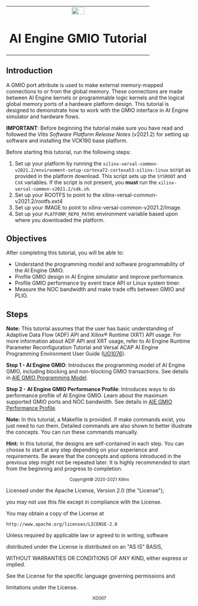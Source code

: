 <table>
 <tr>
   <td align="center"><img src="https://www.xilinx.com/content/dam/xilinx/imgs/press/media-kits/corporate/xilinx-logo.png" width="30%"/><h1>AI Engine GMIO Tutorial</h1>
   </td>
 </tr>
 <tr>
 </td>
 </tr>
</table>

## Introduction
A GMIO port attribute is used to make external memory-mapped connections to or from the global memory. These connections are made between AI Engine kernels or programmable logic kernels and the logical global memory ports of a hardware platform design. This tutorial is designed to demonstrate how to work with the GMIO interface in AI Engine simulator and hardware flows.

**IMPORTANT**: Before beginning the tutorial make sure you have read and followed the *Vitis Software Platform Release Notes* (v2021.2) for setting up software and installing the VCK190 base platform.

Before starting this tutorial, run the following steps:

1. Set up your platform by running the `xilinx-versal-common-v2021.2/environment-setup-cortexa72-cortexa53-xilinx-linux` script as provided in the platform download. This script sets up the `SYSROOT` and `CXX` variables. If the script is not present, you **must** run the `xilinx-versal-common-v2021.2/sdk.sh`.
2. Set up your ROOTFS to point to the xilinx-versal-common-v2021.2/rootfs.ext4
3.	Set up your IMAGE to point to xilinx-versal-common-v2021.2/Image.
4. Set up your `PLATFORM_REPO_PATHS` environment variable based upon where you downloaded the platform.

## Objectives
After completing this tutorial, you will be able to:
* Understand the programming model and software programmability of the AI Engine GMIO.
* Profile GMIO design in AI Engine simulator and improve performance.
* Profile GMIO performance by event trace API or Linux system timer.
* Measure the NOC bandwidth and make trade offs between GMIO and PLIO.

## Steps
__Note:__ This tutorial assumes that the user has basic understanding of Adaptive Data Flow (ADF) API and Xilinx® Runtime (XRT) API usage. For more information about ADF API and XRT usage, refer to AI Engine Runtime Parameter Reconfiguration Tutorial and Versal ACAP AI Engine Programming Environment User Guide ([UG1076](./https://docs.xilinx.com/access/sources/dita/map?Doc_Version=2021.2%20English&amp;url=ug1076-ai-engine-environment)).

**Step 1 - AI Engine GMIO**: Introduces the programming model of AI Engine GMIO, including blocking and non-blocking GMIO transactions. See details in [AIE GMIO Programming Model](./single_aie_gmio.md).

**Step 2 - AI Engine GMIO Performance Profile**: Introduces ways to do performance profile of AI Engine GMIO. Learn about the maximum supported GMIO ports and NOC bandwidth. See details in [AIE GMIO Performance Profile](./perf_profile_aie_gmio.md).

__Note:__ In this tutorial, a Makefile is provided. If make commands exist, you just need to run them. Detailed commands are also shown to better illustrate the concepts. You can run these commands manually.

__Hint:__ In this tutorial, the designs are self-contained in each step. You can choose to start at any step depending on your experience and requirements. Be aware that the concepts and options introduced in the previous step might not be repeated later. It is highly recommended to start from the beginning and progress to completion.


<p align="center"><sup>Copyright&copy; 2020-2021 Xilinx</sup></p>

Licensed under the Apache License, Version 2.0 (the "License");

you may not use this file except in compliance with the License.

You may obtain a copy of the License at



    http://www.apache.org/licenses/LICENSE-2.0



Unless required by applicable law or agreed to in writing, software

distributed under the License is distributed on an "AS IS" BASIS,

WITHOUT WARRANTIES OR CONDITIONS OF ANY KIND, either express or implied.

See the License for the specific language governing permissions and

limitations under the License.


<p align="center"><sup>XD007</sup></p>

